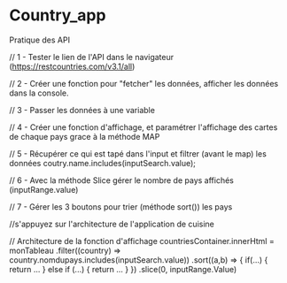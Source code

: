 # Country_app

Pratique des API

// 1 - Tester le lien de l'API dans le navigateur (https://restcountries.com/v3.1/all)

// 2 - Créer une fonction pour "fetcher" les données, afficher les données dans la console.

// 3 - Passer les données à une variable

// 4 - Créer une fonction d'affichage, et paramétrer l'affichage des cartes de chaque pays grace à la méthode MAP

// 5 - Récupérer ce qui est tapé dans l'input et filtrer (avant le map) les données
coutry.name.includes(inputSearch.value);

// 6 - Avec la méthode Slice gérer le nombre de pays affichés (inputRange.value)

// 7 - Gérer les 3 boutons pour trier (méthode sort()) les pays

//s'appuyez sur l'architecture de l'application de cuisine

// Architecture de la fonction d'affichage
countriesContainer.innerHtml = monTableau
.filter((country) => country.nomdupays.includes(inputSearch.value))
.sort((a,b) => {
if(...) {
return ...
} else if (...) {
return ...
}
})
.slice(0, inputRange.Value)
<!-- .map((country) => `    <div class="card">
    </div>
   `) -->
